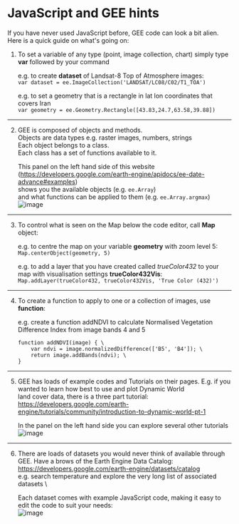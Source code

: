 # JavaScript and GEE hints

If you have never used JavaScript before, GEE code can look a bit alien. Here is a quick guide on what's going on:

1. To set a variable of any type (point, image collection, chart) simply type **var** followed by your command
   
   e.g. to create **dataset** of Landsat-8 Top of Atmosphere images:\
   `var dataset = ee.ImageCollection('LANDSAT/LC08/C02/T1_TOA')`

   e.g. to set a geometry that is a rectangle in lat lon coordinates that covers Iran\
   `var geometry = ee.Geometry.Rectangle([43.83,24.7,63.58,39.88])`
***

2. GEE is composed of objects and methods.\
   Objects are data types e.g. raster images, numbers, strings\
   Each object belongs to a class.\
   Each class has a set of functions available to it.

   This panel on the left hand side of this website (https://developers.google.com/earth-engine/apidocs/ee-date-advance#examples)\
   shows you the available objects (e.g. `ee.Array`)\
   and what functions can be applied to them (e.g. `ee.Array.argmax`)\
   ![image](https://github.com/eejap/GEE_iran/assets/93524485/768d845a-5ce7-4ef1-b367-adf716c3f51b)
***

3. To control what is seen on the Map below the code editor, call **Map** object:
   
   e.g. to centre the map on your variable **geometry** with zoom level 5:\
   `Map.centerObject(geometry, 5)`

   e.g. to add a layer that you have created called *trueColor432* to your map with visualisation settings **trueColor432Vis**:\
   `Map.addLayer(trueColor432, trueColor432Vis, 'True Color (432)')`
***
4. To create a function to apply to one or a collection of images, use **function**:
   
   e.g. create a function addNDVI to calculate Normalised Vegetation Difference Index from image bands 4 and 5

   ```
   function addNDVI(image) { \
       var ndvi = image.normalizedDifference(['B5', 'B4']); \
       return image.addBands(ndvi); \
   }
   ```
***
5. GEE has loads of example codes and Tutorials on their pages. E.g. if you wanted to learn how best to use and plot Dynamic World \
   land cover data, there is a three part tutorial: https://developers.google.com/earth-engine/tutorials/community/introduction-to-dynamic-world-pt-1

   In the panel on the left hand side you can explore several other tutorials
   ![image](https://github.com/eejap/GEE_iran/assets/93524485/f97e3d0c-34a3-42a0-a61c-b9c3124ffc3d)
***
6. There are loads of datasets you would never think of available through GEE. Have a brows of the Earth Engine Data Catalog: \
   https://developers.google.com/earth-engine/datasets/catalog \
   e.g. search temperature and explore the very long list of associated datasets \

   Each dataset comes with example JavaScript code, making it easy to edit the code to suit your needs: \
   ![image](https://github.com/eejap/GEE_iran/assets/93524485/e28efe41-2127-4794-982b-d340e0f9abf4)

